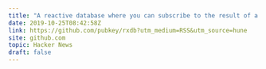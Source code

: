 ```yaml
---
title: "A reactive database where you can subscribe to the result of a query"
date: 2019-10-25T08:42:58Z
link: https://github.com/pubkey/rxdb?utm_medium=RSS&utm_source=hune
site: github.com
topic: Hacker News
draft: false
---
```


